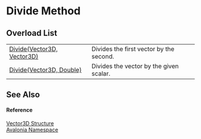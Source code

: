 # Divide Method


## Overload List
<table>
<tr>
<td><a href="M_Avalonia_Vector3D_Divide">Divide(Vector3D, Vector3D)</a></td>
<td>Divides the first vector by the second.</td>
</tr>
<tr>
<td><a href="M_Avalonia_Vector3D_Divide_1">Divide(Vector3D, Double)</a></td>
<td>Divides the vector by the given scalar.</td>
</tr>
</table>

## See Also


#### Reference
<a href="T_Avalonia_Vector3D">Vector3D Structure</a>  
<a href="N_Avalonia">Avalonia Namespace</a>  


